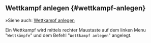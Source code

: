 ## Wettkampf anlegen {#wettkampf-anlegen}

»Siehe auch: [Wettkampf anlegen](/stammdatenpflege/wettkampf_anlegen.md)

Ein Wettkampf wird mittels rechter Maustaste auf dem linken Menu &quot;`Wettkämpfe`&quot; und dem Befehl &quot;`Wettkampf anlegen`&quot; angelegt.